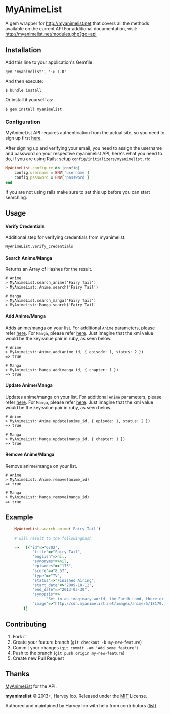 # MyAnimeList
A gem wrapper for http://myanimelist.net that covers all the methods available on the current API
For additional documentation, visit: http://myanimelist.net/modules.php?go=api

## Installation

Add this line to your application's Gemfile:

    gem 'myanimelist', '~> 1.0'

And then execute:

    $ bundle install

Or install it yourself as:

    $ gem install myanimelist

### Configuration
MyAnimeList API requires authentication from the actual site, so you need to sign up first [here](http://myanimelist.net/register.php).

After signing up and verifying your email, you need to assign the username and password on your respective myanimelist API,
here's what you need to do,
If you are using Rails: setup `config/initializers/myanimelist.rb`:
```ruby
MyAnimeList.configure do |config|
    config.username = ENV['username']
    config.password = ENV['password']
end
```
If you are not using rails make sure to set this up before you can start searching.

## Usage
#### Verify Credentials
Additional step for verifying credentials from myanimelist.
```
MyAnimeList.verify_credentials
```

#### Search Anime/Manga
Returns an Array of Hashes for the result.
```
# Anime
> MyAnimeList.search_anime('Fairy Tail')
> MyAnimeList::Anime.search('Fairy Tail')

# Manga
> MyAnimeList.search_manga('Fairy Tail')
> MyAnimeList::Manga.search('Fairy Tail'
```

#### Add Anime/Manga
Adds anime/manga on your list. For additional `Anime` parameters, please refer [here](https://myanimelist.net/modules.php?go=api#animevalues). For `Manga`, please refer [here](https://myanimelist.net/modules.php?go=api#mangavalues).
Just imagine that the xml value would be the key:value pair in ruby, as seen below.
```
# Anime
> MyAnimeList::Anime.add(anime_id, { episode: 1, status: 2 })
=> true

# Manga
> MyAnimeList::Manga.add(manga_id, { chapter: 1 })
=> true
```

#### Update Anime/Manga
Updates anime/manga on your list. For additional `Anime` parameters, please refer [here](https://myanimelist.net/modules.php?go=api#animevalues). For `Manga`, please refer [here](https://myanimelist.net/modules.php?go=api#mangavalues).
Just imagine that the xml value would be the key:value pair in ruby, as seen below.
```
# Anime
> MyAnimeList::Anime.update(anime_id, { episode: 1, status: 2 })
=> true

# Manga
> MyAnimeList::Manga.update(manga_id, { chapter: 1 })
=> true
```

#### Remove Anime/Manga
Remove anime/manga on your list.
```
# Anime
> MyAnimeList::Anime.remove(anime_id)
=> true

# Manga
> MyAnimeList::Manga.remove(manga_id)
=> true
```

## Example
```ruby
    MyAnimeList.search_anime('Fairy Tail')

    # will result to the followinghash

    =>   [{"id"=>"6702",
            "title"=>"Fairy Tail",
            "english"=>nil,
            "synonyms"=>nil,
            "episodes"=>"175",
            "score"=>"8.57",
            "type"=>"TV",
            "status"=>"Finished Airing",
            "start_date"=>"2009-10-12",
            "end_date"=>"2013-03-30",
            "synopsis"=>
                  "Set in an imaginary world, the Earth Land, there exists a Mage Guild called Fairy Tail...",
            "image"=>"http://cdn.myanimelist.net/images/anime/5/18179.jpg"}
        }]

```

## Contributing

1. Fork it
2. Create your feature branch (`git checkout -b my-new-feature`)
3. Commit your changes (`git commit -am 'Add some feature'`)
4. Push to the branch (`git push origin my-new-feature`)
5. Create new Pull Request


## Thanks
[MyAnimeList](myanimelist.net) for the API.

**myanimelist** © 2013+, Harvey Ico. Released under the [MIT](http://mit-license.org/) License.

Authored and maintained by Harvey Ico with help from contributors ([list](https://github.com/harveyico/myanimelist/contributors)).
